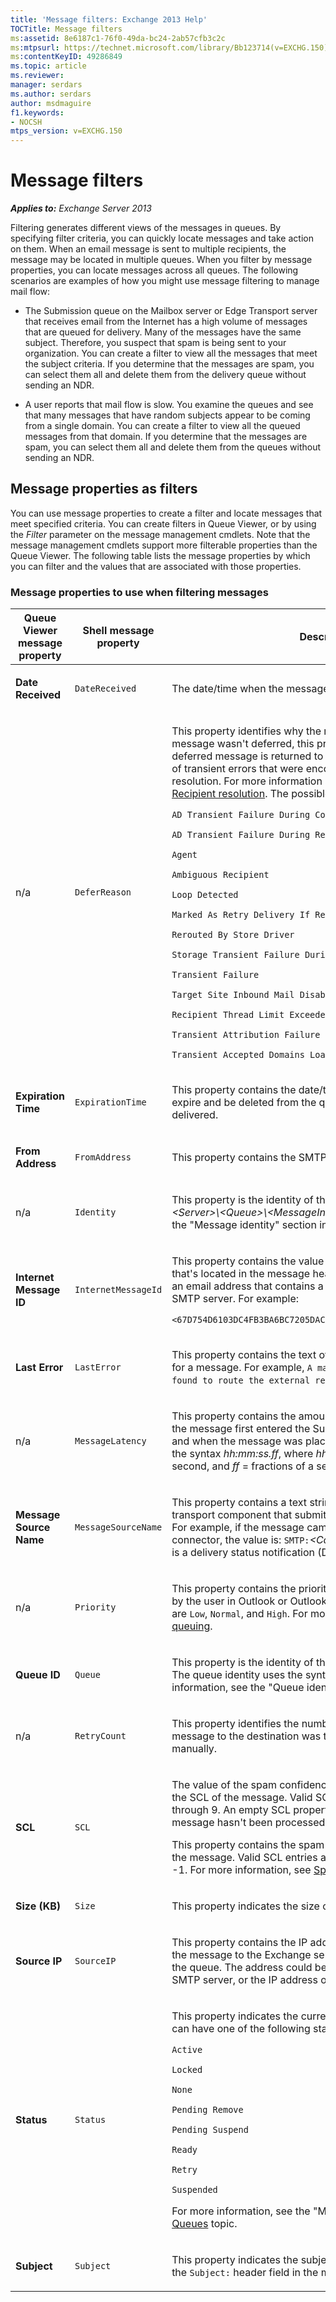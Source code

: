 ```yaml
---
title: 'Message filters: Exchange 2013 Help'
TOCTitle: Message filters
ms:assetid: 8e6187c1-76f0-49da-bc24-2ab57cfb3c2c
ms:mtpsurl: https://technet.microsoft.com/library/Bb123714(v=EXCHG.150)
ms:contentKeyID: 49286849
ms.topic: article
ms.reviewer: 
manager: serdars
ms.author: serdars
author: msdmaguire
f1.keywords:
- NOCSH
mtps_version: v=EXCHG.150
---
```


# Message filters

_**Applies to:** Exchange Server 2013_

Filtering generates different views of the messages in queues. By specifying filter criteria, you can quickly locate messages and take action on them. When an email message is sent to multiple recipients, the message may be located in multiple queues. When you filter by message properties, you can locate messages across all queues. The following scenarios are examples of how you might use message filtering to manage mail flow:

  - The Submission queue on the Mailbox server or Edge Transport server that receives email from the Internet has a high volume of messages that are queued for delivery. Many of the messages have the same subject. Therefore, you suspect that spam is being sent to your organization. You can create a filter to view all the messages that meet the subject criteria. If you determine that the messages are spam, you can select them all and delete them from the delivery queue without sending an NDR.

  - A user reports that mail flow is slow. You examine the queues and see that many messages that have random subjects appear to be coming from a single domain. You can create a filter to view all the queued messages from that domain. If you determine that the messages are spam, you can select them all and delete them from the queues without sending an NDR.

## Message properties as filters

You can use message properties to create a filter and locate messages that meet specified criteria. You can create filters in Queue Viewer, or by using the *Filter* parameter on the message management cmdlets. Note that the message management cmdlets support more filterable properties than the Queue Viewer. The following table lists the message properties by which you can filter and the values that are associated with those properties.

### Message properties to use when filtering messages

<table>
<colgroup>
<col style= />
<col style= />
<col style= />
</colgroup>
<thead>
<tr class="header">
<th>Queue Viewer message property</th>
<th>Shell message property</th>
<th>Description</th>
</tr>
</thead>
<tbody>
<tr class="odd">
<td><p><strong>Date Received</strong></p></td>
<td><p><code>DateReceived</code></p></td>
<td><p>The date/time when the message was placed in the queue.</p></td>
</tr>
<tr class="even">
<td><p>n/a</p></td>
<td><p><code>DeferReason</code></p></td>
<td><p>This property identifies why the message was deferred. If the message wasn't deferred, this property has the value <code>None</code>. A deferred message is returned to the Submission queue because of transient errors that were encountered during recipient resolution. For more information about deferred messages, see <a href="recipient-resolution-exchange-2013-help.md">Recipient resolution</a>. The possible values are:</p>
<p><code>AD Transient Failure During Content Conversion</code></p>
<p><code>AD Transient Failure During Resolve</code></p>
<p><code>Agent</code></p>
<p><code>Ambiguous Recipient</code></p>
<p><code>Loop Detected</code></p>
<p><code>Marked As Retry Delivery If Rejected</code></p>
<p><code>Rerouted By Store Driver</code></p>
<p><code>Storage Transient Failure During Content Conversion</code></p>
<p><code>Transient Failure</code></p>
<p><code>Target Site Inbound Mail Disabled</code></p>
<p><code>Recipient Thread Limit Exceeded</code></p>
<p><code>Transient Attribution Failure</code></p>
<p><code>Transient Accepted Domains Load Failure</code></p></td>
</tr>
<tr class="odd">
<td><p><strong>Expiration Time</strong></p></td>
<td><p><code>ExpirationTime</code></p></td>
<td><p>This property contains the date/time when the message will expire and be deleted from the queue if the message can't be delivered.</p></td>
</tr>
<tr class="even">
<td><p><strong>From Address</strong></p></td>
<td><p><code>FromAddress</code></p></td>
<td><p>This property contains the SMTP address of the sender.</p></td>
</tr>
<tr class="odd">
<td><p>n/a</p></td>
<td><p><code>Identity</code></p></td>
<td><p>This property is the identity of the message in the form of <em>&lt;Server&gt;\&lt;Queue&gt;\&lt;MessageInteger&gt;</em>. For more information see the &quot;Message identity&quot; section in the <a href="queues-exchange-2013-help.md">Queues</a> topic.</p></td>
</tr>
<tr class="even">
<td><p><strong>Internet Message ID</strong></p></td>
<td><p><code>InternetMessageId</code></p></td>
<td><p>This property contains the value of the <code>Message-ID:</code> header field that's located in the message header. The value is expressed as an email address that contains a GUID and the FQDN the sending SMTP server. For example:</p>
<p><code>&lt;67D754D6103DC4FB3BA6BC7205DACABA61231@mailbox01.contoso.com&gt;</code></p></td>
</tr>
<tr class="odd">
<td><p><strong>Last Error</strong></p></td>
<td><p><code>LastError</code></p></td>
<td><p>This property contains the text of the last error that was recorded for a message. For example, <code>A matching connector cannot be found to route the external recipient</code>.</p></td>
</tr>
<tr class="even">
<td><p>n/a</p></td>
<td><p><code>MessageLatency</code></p></td>
<td><p>This property contains the amount of time elapsed between when the message first entered the Submission queue on the server, and when the message was placed in the queue. The value uses the syntax <em>hh:mm:ss.ff</em>, where <em>hh</em> = hour, <em>mm</em> = minute, <em>ss</em> = second, and <em>ff</em> = fractions of a second.</p></td>
</tr>
<tr class="odd">
<td><p><strong>Message Source Name</strong></p></td>
<td><p><code>MessageSourceName</code></p></td>
<td><p>This property contains a text string that indicates the name of the transport component that submitted the message to the queue. For example, if the message came in through a Receive connector, the value is: <code>SMTP:</code><em>&lt;ConnectorName&gt;</em>. If the message is a delivery status notification (DSN), the value is <code>DSN</code>.</p></td>
</tr>
<tr class="even">
<td><p>n/a</p></td>
<td><p><code>Priority</code></p></td>
<td><p>This property contains the priority of the message that's assigned by the user in Outlook or Outlook Web App. The possible values are <code>Low</code>, <code>Normal</code>, and <code>High</code>. For more information, see <a href="priority-queuing-exchange-2013-help.md">Priority queuing</a>.</p></td>
</tr>
<tr class="odd">
<td><p><strong>Queue ID</strong></p></td>
<td><p><code>Queue</code></p></td>
<td><p>This property is the identity of the queue that holds the message. The queue identity uses the syntax <em>&lt;Server&gt;\&lt;Queue&gt;</em>. For more information, see the &quot;Queue identity&quot; section in the <a href="queues-exchange-2013-help.md">Queues</a> topic.</p></td>
</tr>
<tr class="even">
<td><p>n/a</p></td>
<td><p><code>RetryCount</code></p></td>
<td><p>This property identifies the number of times that delivery of the message to the destination was tried, either automatically or manually.</p></td>
</tr>
<tr class="odd">
<td><p><strong>SCL</strong></p></td>
<td><p><code>SCL</code></p></td>
<td><p>The value of the spam confidence level (SCL) property specifies the SCL of the message. Valid SCL entries are integers from 0 through 9. An empty SCL property value indicates that the message hasn't been processed by the Content Filter agent.</p>
<p>This property contains the spam confidence level (SCL) value of the message. Valid SCL entries are integers from 0 through 9 and -1. For more information, see <a href="spam-confidence-level-threshold-exchange-2013-help.md">Spam Confidence Level Threshold</a>.</p></td>
</tr>
<tr class="even">
<td><p><strong>Size (KB)</strong></p></td>
<td><p><code>Size</code></p></td>
<td><p>This property indicates the size of the message.</p></td>
</tr>
<tr class="odd">
<td><p><strong>Source IP</strong></p></td>
<td><p><code>SourceIP</code></p></td>
<td><p>This property contains the IP address of the server that submitted the message to the Exchange server that holds the message in the queue. The address could be the IP address of a remote SMTP server, or the IP address of the local Exchange server.</p></td>
</tr>
<tr class="even">
<td><p><strong>Status</strong></p></td>
<td><p><code>Status</code></p></td>
<td><p>This property indicates the current message status. A message can have one of the following status values:</p>
<p><code>Active</code></p>
<p><code>Locked</code></p>
<p><code>None</code></p>
<p><code>Pending Remove</code></p>
<p><code>Pending Suspend</code></p>
<p><code>Ready</code></p>
<p><code>Retry</code></p>
<p><code>Suspended</code></p>
<p>For more information, see the &quot;Message properties&quot; section in the <a href="queues-exchange-2013-help.md">Queues</a> topic.</p></td>
</tr>
<tr class="odd">
<td><p><strong>Subject</strong></p></td>
<td><p><code>Subject</code></p></td>
<td><p>This property indicates the subject of a message that's found in the <code>Subject:</code> header field in the message header.</p></td>
</tr>
</tbody>
</table>
